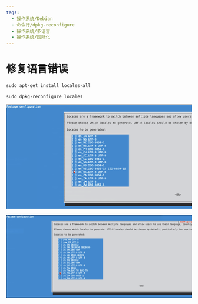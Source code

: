 ```yaml
---
tags:
  - 操作系统/Debian
  - 命令行/dpkg-reconfigure
  - 操作系统/多语言
  - 操作系统/国际化
---
```

# 修复语言错误

```shell
sudo apt-get install locales-all
```

```shell
sudo dpkg-reconfigure locales
```

![](assets/image_20220215140355.png)

![](assets/image_20220215140515.png)
